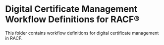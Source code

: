 # Digital Certificate Management Workflow Definitions for RACF®
This folder contains workflow definitions for digital certificate management in RACF.
